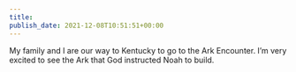 ```yaml
---
title: 
publish_date: 2021-12-08T10:51:51+00:00
---
```


My family and I are our way to Kentucky to go to the Ark Encounter. I’m very excited to see the Ark that God instructed Noah to build.
